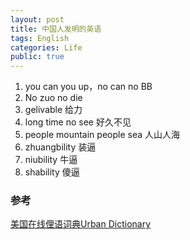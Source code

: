 ```yaml
---
layout: post
title: 中国人发明的英语
tags: English
categories: Life
public: true
---
```

1. you can you up，no can no BB
2. No zuo no die
3. gelivable 给力
4. long time no see 好久不见
5. people mountain people sea 人山人海
6. zhuangbility 装逼
7. niubility 牛逼
8. shability 傻逼

### 参考
[美国在线俚语词典Urban Dictionary](http://www.urbandictionary.com/)